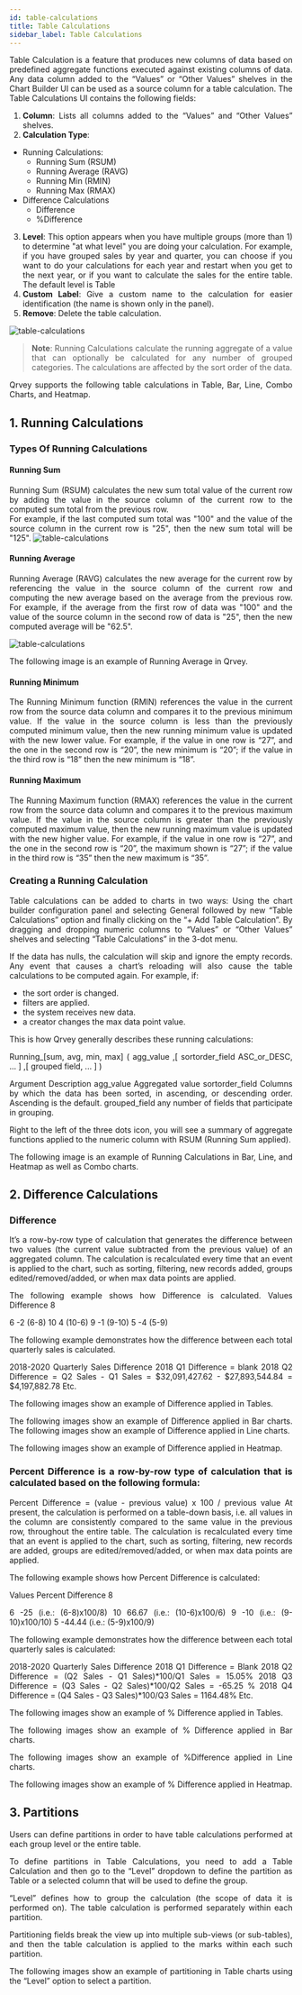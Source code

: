 ```yaml
---
id: table-calculations
title: Table Calculations
sidebar_label: Table Calculations
---
```


<div style="text-align: justify">

Table Calculation is a feature that produces new columns of data based on predefined aggregate functions executed against existing columns of data.  Any data column added to the “Values” or “Other Values” shelves in the Chart Builder UI can be used as a source column for a table calculation.  The Table Calculations UI contains the following fields:
1. **Column**: Lists  all columns added to the “Values” and “Other Values” shelves.
2. **Calculation Type**: 
- Running Calculations:
    * Running Sum (RSUM) 
    * Running Average (RAVG) 
    * Running Min (RMIN)
    * Running Max (RMAX)
- Difference Calculations
    * Difference
    * %Difference 
3. **Level**: This option appears when you have multiple groups (more than 1) to determine "at what level" you are doing your calculation. For example, if you have grouped sales by year and quarter, you can choose if you want to do your calculations for each year and restart when you get to the next year, or if you want to calculate the sales for the entire table. The default level is Table
4. **Custom Label**: Give a custom name to the calculation for easier identification (the name is shown only in the panel).
5. **Remove**: Delete the table calculation.

![table-calculations](#thumbnail) 

> **Note**: Running Calculations calculate the running aggregate of a value that can optionally be calculated for any number of grouped categories. The calculations are affected by the sort order of the data.

Qrvey supports the following table calculations in Table, Bar, Line, Combo Charts, and Heatmap.

## 1. Running Calculations
### Types Of Running Calculations
#### Running Sum
Running Sum (RSUM) calculates the new sum total value of the current row by adding the value in the source column of the current row to the computed sum total from the previous row.  
For example, if the last computed sum total was "100" and the value of the source column in the current row is "25", then the new sum total will be "125".
![table-calculations](#thumbnail) 
#### Running Average
Running Average (RAVG) calculates the new average for the current row by referencing the value in the source column of the current row and computing the new average based on the average from the previous row. For example, if the average from the first row of data was "100" and the value of the source column in the second row of data is "25", then the new computed average will be "62.5".

![table-calculations](#thumbnail) 


The following image is an example of Running Average in Qrvey.

#### Running Minimum
The Running Minimum function (RMIN) references the value in the current row from the source data column and compares it to the previous minimum value.  If the value in the source column is less than the previously computed minimum value, then the new running minimum value is updated with the new lower value. 
For example, if the value in one row is “27”, and the one in the second row is “20”, the new minimum is “20”; if the value in the third row is “18” then the new minimum is “18”.



#### Running Maximum
The Running Maximum function (RMAX) references the value in the current row from the source data column and compares it to the previous maximum value.  If the value in the source column is greater than the previously computed maximum value, then the new running maximum value is updated with the new higher value. For example, if the value in one row is “27”, and the one in the second row is “20”, the maximum shown is “27”; if the value in the third row is “35” then the new maximum is “35”.




### Creating a Running Calculation
Table calculations can be added to charts in two ways: 
Using the chart builder configuration panel and selecting General followed by new “Table Calculations” option and finally clicking on the “+ Add Table Calculation”.
By dragging and dropping numeric columns to “Values” or “Other Values” shelves and selecting “Table Calculations” in the 3-dot menu. 


If the data has nulls, the calculation will skip and ignore the empty records.
Any event that causes a chart’s reloading will also cause the table calculations to be computed again. For example, if:
* the sort order is changed.
* filters are applied.
* the system receives new data.
* a creator changes the max data point value.


This is how Qrvey generally describes these running calculations:

Running_[sum, avg, min, max]
(
    agg_value 
     ,[ sortorder_field ASC_or_DESC, ... ]
     ,[ grouped field, ... ] 
)

Argument
Description
agg_value
Aggregated value
sortorder_field
Columns by which the data has been sorted, in ascending, or descending order. Ascending is the default.
grouped_field
any number of fields that participate in grouping.



Right to the left of the three dots icon, you will see a summary of aggregate functions applied to the numeric column with RSUM (Running Sum applied).


The following image is an example of Running Calculations in Bar, Line, and Heatmap as well as Combo charts.






## 2. Difference Calculations
### Difference 
It’s a row-by-row type of calculation that generates the difference between two values (the current value subtracted from the previous value) of an aggregated column.
The calculation is recalculated every time that an event is applied to the chart, such as sorting, filtering, new records added, groups edited/removed/added, or when max data points are applied. 

The following example shows how Difference is calculated.
Values
Difference
8


6
-2 (6-8)
10
4 (10-6)
9
-1 (9-10)
5
-4 (5-9)


The following example demonstrates how the difference between each total quarterly sales is calculated.


2018-2020 Quarterly Sales Difference
2018 Q1 Difference = blank
2018 Q2 Difference = Q2 Sales - Q1 Sales = $32,091,427.62 - $27,893,544.84 = $4,197,882.78
Etc.


The following images show an example of Difference applied in Tables.


The following images show an example of Difference applied in Bar charts.
The following images show an example of Difference applied in Line charts.

The following images show an example of Difference applied in Heatmap.

### Percent Difference is a row-by-row type of calculation that is calculated based on the following formula:
Percent Difference = (value - previous value) x 100 / previous value
At present, the calculation is performed on a table-down basis, i.e. all values in the column are consistently compared to the same value in the previous row, throughout the entire table.
The calculation is recalculated every time that an event is applied to the chart, such as sorting, filtering, new records are added, groups are edited/removed/added, or when max data points are applied. 

The following example shows how Percent Difference is calculated:

Values
Percent Difference
8


6
-25 (i.e.: (6-8)x100/8)
10
66.67 (i.e.: (10-6)x100/6)
9
-10 (i.e.: (9-10)x100/10)
5
-44.44 (i.e.: (5-9)x100/9)


The following example demonstrates how the difference between each total quarterly sales is calculated:


2018-2020 Quarterly Sales Difference
2018 Q1 Difference = Blank
2018 Q2 Difference = (Q2 Sales - Q1 Sales)*100/Q1 Sales = 15.05%
2018 Q3 Difference = (Q3 Sales - Q2 Sales)*100/Q2 Sales = -65.25 %
2018 Q4 Difference = (Q4 Sales - Q3 Sales)*100/Q3 Sales = 1164.48%
Etc.

The following images show an example of % Difference applied in Tables.




The following images show an example of % Difference applied in Bar charts.


The following images show an example of %Difference applied in Line charts.

The following images show an example of % Difference applied in Heatmap. 



## 3. Partitions 
Users can define partitions in order to have table calculations performed at each group level or the entire table.

To define partitions in Table Calculations, you need to add a Table Calculation and then go to the “Level” dropdown to define the partition as Table or a selected column that will be used to define the group.  

“Level”  defines how to group the calculation (the scope of data it is performed on). The table calculation is performed separately within each partition.

Partitioning fields break the view up into multiple sub-views (or sub-tables), and then the table calculation is applied to the marks within each such partition. 

The following images show an example of partitioning in Table charts using the “Level” option to select a partition. 
